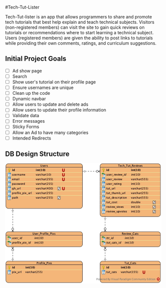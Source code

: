 #Tech-Tut-Lister

Tech-Tut-lister is an app that allows programmers to share and promote tech tutorials that best help explain and teach technical subjects. Visitors (non-registered members) can visit the site to gain quick reviews on tutorials or recommendations where to start learning a technical subject. Users (registered members) are given the ability to post links to tutorials while providing their own comments, ratings, and curriculum suggestions.

Initial Project Goals
--- 
- [ ] Ad show page
- [ ] Search
- [ ] Show user's tutorial on their profile page
- [ ] Ensure usernames are unique
- [ ] Clean up the code
- [ ] Dynamic navbar
- [ ] Allow users to update and delete ads
- [ ] Allow users to update their profile information
- [ ] Validate data
- [ ] Error messages
- [ ] Sticky Forms
- [ ] Allow an Ad to have many categories
- [ ] Intended Redirects

DB Design Structure
---
<p align="center">
    <img src="rm-assets/ttrDBdesign.jpg"/>
</p>